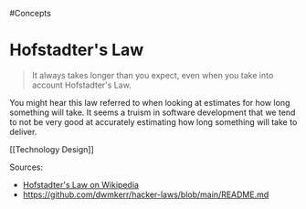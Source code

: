 #Concepts 
# Hofstadter's Law


> It always takes longer than you expect, even when you take into account Hofstadter's Law.


You might hear this law referred to when looking at estimates for how long something will take. It seems a truism in software development that we tend to not be very good at accurately estimating how long something will take to deliver.

[[Technology Design]]

Sources:
- [Hofstadter's Law on Wikipedia](https://en.wikipedia.org/wiki/Hofstadter%27s_law)
- https://github.com/dwmkerr/hacker-laws/blob/main/README.md